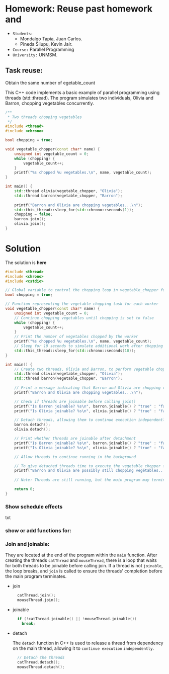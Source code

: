 # Homework: Reuse past homework and

- `Students:` 
  - Mondalgo Tapia, Juan Carlos.
  - Pineda Silupu, Kevin Jair.
- `Course:` Parallel Programming
- `University:` UNMSM.


## Task reuse:
Obtain the same number of egetable_count



This C++ code implements a basic example of parallel programming using threads (std::thread). The program simulates two individuals, Olivia and Barron, chopping vegetables concurrently.

```c++
/**
 * Two threads chopping vegetables
 */
#include <thread>
#include <chrono>

bool chopping = true;

void vegetable_chopper(const char* name) {
    unsigned int vegetable_count = 0;
    while (chopping) {
        vegetable_count++;
    }
    printf("%s chopped %u vegetables.\n", name, vegetable_count);
}

int main() {
    std::thread olivia(vegetable_chopper, "Olivia");
    std::thread barron(vegetable_chopper, "Barron");
   
    printf("Barron and Olivia are chopping vegetables...\n");
    std::this_thread::sleep_for(std::chrono::seconds(1));
    chopping = false;
    barron.join();
    olivia.join();
}
```

# Solution
The solution is **here**
```c++
#include <thread>
#include <chrono>
#include <cstdio>

// Global variable to control the chopping loop in vegetable_chopper function
bool chopping = true;

// Function representing the vegetable chopping task for each worker
void vegetable_chopper(const char* name) {
    unsigned int vegetable_count = 0;
    // Continue chopping vegetables until chopping is set to false
    while (chopping) {
        vegetable_count++;
    }
    // Print the number of vegetables chopped by the worker
    printf("%s chopped %u vegetables.\n", name, vegetable_count);
    // Sleep for 10 seconds to simulate additional work after chopping
    std::this_thread::sleep_for(std::chrono::seconds(10));
}

int main() {
    // Create two threads, Olivia and Barron, to perform vegetable chopping
    std::thread olivia(vegetable_chopper, "Olivia");
    std::thread barron(vegetable_chopper, "Barron");
   
    // Print a message indicating that Barron and Olivia are chopping vegetables
    printf("Barron and Olivia are chopping vegetables...\n");

    // Check if threads are joinable before calling join()
    printf("Is Barron joinable? %s\n", barron.joinable() ? "true" : "false");
    printf("Is Olivia joinable? %s\n", olivia.joinable() ? "true" : "false");

    // Detach threads, allowing them to continue execution independently
    barron.detach();
    olivia.detach();

    // Print whether threads are joinable after detachment
    printf("Is Barron joinable? %s\n", barron.joinable() ? "true" : "false");
    printf("Is Olivia joinable? %s\n", olivia.joinable() ? "true" : "false");

    // Allow threads to continue running in the background

    // To give detached threads time to execute the vegetable_chopper function
    printf("Barron and Olivia are possibly still chopping vegetables...\n");
    
    // Note: Threads are still running, but the main program may terminate

    return 0;
}

```


### Show schedule effects

txt

### show or add functions for:

### Join and joinable:

They are located at the end of the program within the `main` function.
After creating the threads `catThread` and `mouseThread`, there is a loop that waits for both threads to be joinable before calling join.
If a thread is not `joinable`, the loop breaks, and `join` is called to ensure the threads' completion before the main program terminates.

- join
  
  ```c++
    catThread.join();
    mouseThread.join();
  ```

- joinable

  ```c++
    if (!catThread.joinable() || !mouseThread.joinable())
      break;
  ```
- detach
   
  The `detach` function in C++ is used to release a thread from dependency on the main thread, allowing it to `continue execution` `independently`.
   

  ```c++
    // Detach the threads
    catThread.detach();
    mouseThread.detach();
  ```


